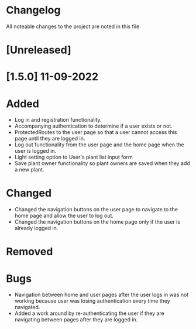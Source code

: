 # Changelog
All noteable changes to the project are noted in this file

# [Unreleased]

# [1.5.0] 11-09-2022
# Added
- Log in and registration functionality.
- Accompanying authentication to determine if a user exists or not.
- ProtectedRoutes to the user page so that a user cannot access this page until they are logged in.
- Log out functionality from the user page and the home page when the user is logged in.
- Light setting option to User's plant list input form
- Save plant owner functionality so plant owners are saved when they add a new plant.

# Changed
- Changed the navigation buttons on the user page to navigate to the home page and allow the user to log out.
- Changed the navigation buttons on the home page only if the user is already logged in.

# Removed


# Bugs
- Navigation between home and user pages after the user logs in was not working because user was losing authentication every time they navigated.
- Added a work around by re-authenticating the user if they are navigating between pages after they are logged in.
